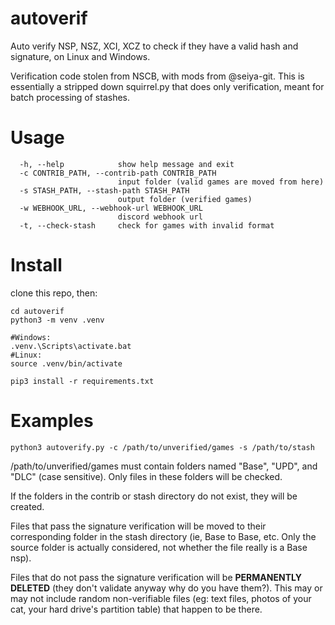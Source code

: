 # autoverif 
Auto verify NSP, NSZ, XCI, XCZ to check if they have a valid hash and signature, on Linux and Windows.

Verification code stolen from NSCB, with mods from @seiya-git.
This is essentially a stripped down squirrel.py that does only verification, meant for batch processing of stashes.

# Usage

```
  -h, --help            show help message and exit
  -c CONTRIB_PATH, --contrib-path CONTRIB_PATH
                        input folder (valid games are moved from here)
  -s STASH_PATH, --stash-path STASH_PATH
                        output folder (verified games)
  -w WEBHOOK_URL, --webhook-url WEBHOOK_URL
                        discord webhook url
  -t, --check-stash     check for games with invalid format
```
# Install
clone this repo, then:

```
cd autoverif
python3 -m venv .venv

#Windows:
.venv.\Scripts\activate.bat
#Linux:
source .venv/bin/activate

pip3 install -r requirements.txt
```

# Examples
```
python3 autoverify.py -c /path/to/unverified/games -s /path/to/stash
```

/path/to/unverified/games must contain folders named "Base", "UPD", and "DLC" (case sensitive). Only files in these folders will be checked.

If the folders in the contrib or stash directory do not exist, they will be created.

Files that pass the signature verification will be moved to their corresponding folder in the stash directory (ie, Base to Base, etc. Only the source folder is actually considered, not whether the file really is a Base nsp).

Files that do not pass the signature verification will be **PERMANENTLY DELETED** (they don't validate anyway why do you have them?). This may or may not include random non-verifiable files (eg: text files, photos of your cat, your hard drive's partition table) that happen to be there.
